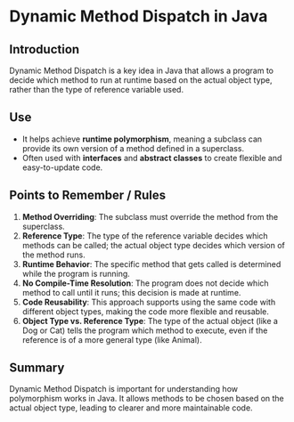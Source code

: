 # Dynamic Method Dispatch in Java

## Introduction
Dynamic Method Dispatch is a key idea in Java that allows a program to decide which method to run at runtime based on the actual object type, rather than the type of reference variable used.

## Use
- It helps achieve **runtime polymorphism**, meaning a subclass can provide its own version of a method defined in a superclass.
- Often used with **interfaces** and **abstract classes** to create flexible and easy-to-update code.

## Points to Remember / Rules
1. **Method Overriding**: The subclass must override the method from the superclass.
2. **Reference Type**: The type of the reference variable decides which methods can be called; the actual object type decides which version of the method runs.
3. **Runtime Behavior**: The specific method that gets called is determined while the program is running.
4. **No Compile-Time Resolution**: The program does not decide which method to call until it runs; this decision is made at runtime.
5. **Code Reusability**: This approach supports using the same code with different object types, making the code more flexible and reusable.
6. **Object Type vs. Reference Type**: The type of the actual object (like a Dog or Cat) tells the program which method to execute, even if the reference is of a more general type (like Animal).

## Summary
Dynamic Method Dispatch is important for understanding how polymorphism works in Java. It allows methods to be chosen based on the actual object type, leading to clearer and more maintainable code.
